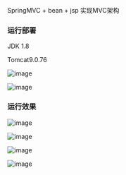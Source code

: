SpringMVC + bean + jsp 实现MVC架构

### 运行部署

JDK 1.8

Tomcat9.0.76

![image](https://github.com/P1uviophile/baotao_Spring/assets/95516646/998cf884-29c5-4fac-b5a1-1ed366e6f13c)

![image](https://github.com/P1uviophile/baotao_Spring/assets/95516646/a68fe93e-6c49-485b-a92b-226978263ddb)


### 运行效果

![image](https://github.com/P1uviophile/baotao_Spring/assets/95516646/982f2ff8-db7e-4b9e-bd76-28613714d2b1)

![image](https://github.com/P1uviophile/baotao_Spring/assets/95516646/1c9299c2-0170-4819-b035-0a5cfcbb8e34)

![image](https://github.com/P1uviophile/baotao_Spring/assets/95516646/4c9f0a0b-4fdf-4350-accb-f7f138916300)

![image](https://github.com/P1uviophile/baotao_Spring/assets/95516646/0b82a467-5466-4359-8d13-745fa3ff5240)
